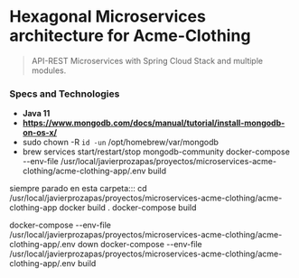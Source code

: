 # Hexagonal Microservices architecture for Acme-Clothing

> API-REST Microservices with Spring Cloud Stack and  multiple modules. 

### Specs and Technologies

- **Java 11**
- **https://www.mongodb.com/docs/manual/tutorial/install-mongodb-on-os-x/**
- sudo chown -R `id -un` /opt/homebrew/var/mongodb
- brew services start/restart/stop mongodb-community
  docker-compose --env-file /usr/local/javierprozapas/proyectos/microservices-acme-clothing/acme-clothing-app/.env build



siempre parado en esta carpeta:::
cd /usr/local/javierprozapas/proyectos/microservices-acme-clothing/acme-clothing-app
docker build .
docker-compose build

docker-compose --env-file /usr/local/javierprozapas/proyectos/microservices-acme-clothing/acme-clothing-app/.env down
docker-compose --env-file /usr/local/javierprozapas/proyectos/microservices-acme-clothing/acme-clothing-app/.env build